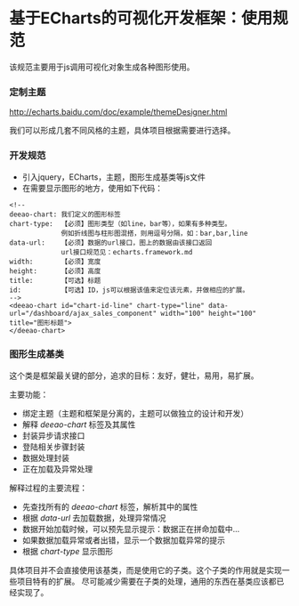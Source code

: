 # 基于ECharts的可视化开发框架：使用规范

该规范主要用于js调用可视化对象生成各种图形使用。

### 定制主题

http://echarts.baidu.com/doc/example/themeDesigner.html

我们可以形成几套不同风格的主题，具体项目根据需要进行选择。

### 开发规范

- 引入jquery，ECharts，主题，图形生成基类等js文件
- 在需要显示图形的地方，使用如下代码：

```
<!-- 
deeao-chart: 我们定义的图形标签
chart-type:  【必须】图形类型（如line，bar等），如果有多种类型。
             例如折线图与柱形图混搭，则用逗号分隔，如：bar,bar,line
data-url:    【必须】数据的url接口，图上的数据由该接口返回
             url接口规范见：echarts.framework.md
width:       【必须】宽度
height:      【必须】高度
title:       【可选】标题
id:          【可选】ID，js可以根据该值来定位该元素，并做相应的扩展。
-->
<deeao-chart id="chart-id-line" chart-type="line" data-url="/dashboard/ajax_sales_component" width="100" height="100" title="图形标题"> 
</deeao-chart>
```

### 图形生成基类

这个类是框架最关键的部分，追求的目标：友好，健壮，易用，易扩展。

主要功能：

- 绑定主题（主题和框架是分离的，主题可以做独立的设计和开发）
- 解释 *deeao-chart* 标签及其属性
- 封装异步请求接口
- 登陆相关步骤封装
- 数据处理封装
- 正在加载及异常处理


解释过程的主要流程：

- 先查找所有的 *deeao-chart* 标签，解析其中的属性
- 根据 *data-url* 去加载数据，处理异常情况
- 数据开始加载时候，可以预先显示提示：数据正在拼命加载中...
- 如果数据加载异常或者出错，显示一个数据加载异常的提示
- 根据 *chart-type* 显示图形

具体项目并不会直接使用该基类，而是使用它的子类。这个子类的作用就是实现一些项目特有的扩展。
尽可能减少需要在子类的处理，通用的东西在基类应该都已经实现了。




